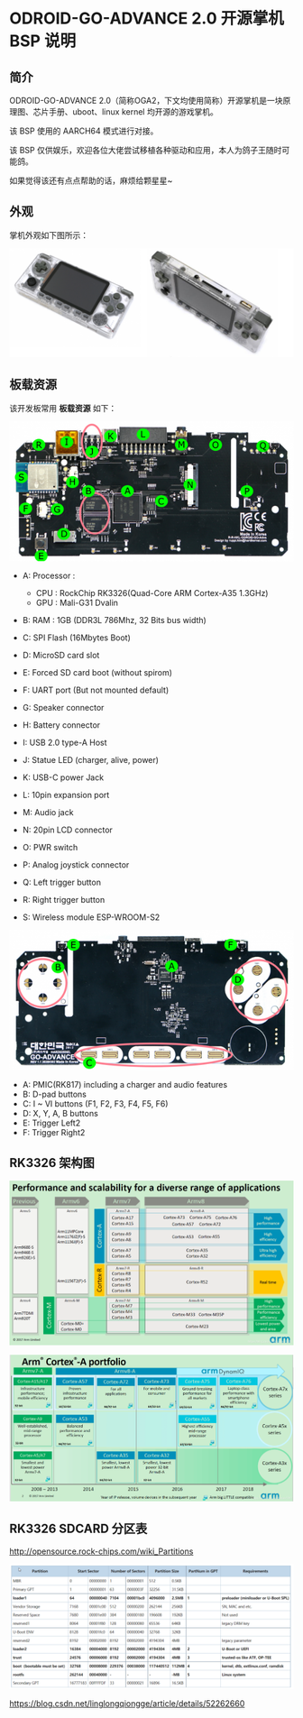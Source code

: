 # ODROID-GO-ADVANCE 2.0 开源掌机 BSP 说明 

## 简介 

ODROID-GO-ADVANCE 2.0（简称OGA2，下文均使用简称）开源掌机是一块原理图、芯片手册、uboot、linux kernel 均开源的游戏掌机。

该 BSP 使用的 AARCH64 模式进行对接。

该 BSP 仅供娱乐，欢迎各位大佬尝试移植各种驱动和应用，本人为鸽子王随时可能鸽。

如果觉得该还有点点帮助的话，麻烦给颗星星~

## 外观

掌机外观如下图所示：

![board](./figures/odroidgo2.png)

## 板载资源 

该开发板常用 **板载资源** 如下：

![正面](./figures/oga_rev11_back.png)

- A: Processor : 
  - CPU : RockChip RK3326(Quad-Core ARM Cortex-A35 1.3GHz) 
  - GPU : Mali-G31 Dvalin

- B: RAM : 1GB (DDR3L 786Mhz, 32 Bits bus width)
- C: SPI Flash (16Mbytes Boot)
- D: MicroSD card slot 
- E: Forced SD card boot (without spirom)
- F: UART port (But not mounted default) 
- G: Speaker connector
- H: Battery connector
- I: USB 2.0 type-A Host
- J: Statue LED (charger, alive, power)
- K: USB-C power Jack
- L: 10pin expansion port
- M: Audio jack
- N: 20pin LCD connector
- O: PWR switch
- P: Analog joystick connector
- Q: Left trigger button
- R: Right trigger button
- S: Wireless module ESP-WROOM-S2 

![反面](./figures/oga_rev11_front.png)

- A: PMIC(RK817) including a charger and audio features
- B: D-pad buttons
- C: I ~ VI buttons (F1, F2, F3, F4, F5, F6)
- D: X, Y, A, B buttons
- E: Trigger Left2
- F: Trigger Right2

## RK3326 架构图 

![arm1](./figures/arm1.png)

![arm2](./figures/arm2.png)

## RK3326 SDCARD 分区表 

http://opensource.rock-chips.com/wiki_Partitions

![GPT](./figures/GPTPartitionTable.png)

https://blog.csdn.net/linglongqiongge/article/details/52262660


